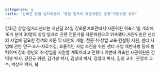 ```yaml
---
categories: g
title: "강화군 창업·일자리센터 ‘창업·일자리 자문위원단 운용’자문위원 위촉"
---
```

강화군 창업·일자리센터는 지난달 24일 강화문예회관에서‘자문위원 위촉식’을 개최해 16개 분야 30명의 창업·일자리 관련 전문가를 자문위원으로 위촉했다.자문위원은 센터의 사업에 필요한 정책의 자문 및 대안의 개발, 전문 취·창업 교육·컨설팅 지원, 센터 사업에 관한 연구·조사·자료수집, 효율적인 사업 추진을 위한 센터 사업 제반사항 등에 협력하며 강화 청년의 취·창업을 지원할 계획이라고 전했다.이번에 위촉한 자문위원은 강덕봉 박사, 강진규 위원, 김기봉 박사, 김상대 박사, 김영대 박사, 김창 교수, 문정석 교수, 박상우 박사, 복
